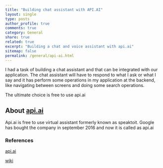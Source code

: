 ```yaml
---
title: "Building chat assistant with API.AI"
layout: single
type: posts
author_profile: true
comments: true
category: General
share: true
related: true
excerpt: "Building a chat and voice assistant with api.ai"
sitemap: false
permalink: /general/api-ai.html
---
```


I had a task of building a chat assistant and that can be integrated with our application. The chat assistant will have to respond to what I ask or what I say and it has perform some operations in my application at the backend, like navigating between screens and doing some search operations.

The ultimate choice is free to use api.ai

## About [api.ai](https://api.ai)
Api.ai is free to use virtual assistant formerly known as speaktoit. Google has bought the company in september 2016 and now it is called as api.ai

### References
[api.ai](https://api.ai)

[wiki](https://en.wikipedia.org/wiki/API.AI)
